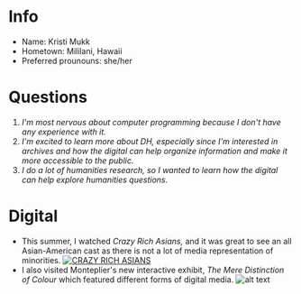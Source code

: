 # Info
- Name: Kristi Mukk
- Hometown: Mililani, Hawaii
- Preferred prounouns: she/her

# Questions
1. *I'm most nervous about computer programming because I don't have any experience with it.*
2. *I'm excited to learn more about DH, especially since I'm interested in archives and how the digital can help organize information and make it more accessible to the public.*
3. *I do a lot of humanities research, so I wanted to learn how the digital can help explore humanities questions.*

# Digital
- This summer, I watched *Crazy Rich Asians,* and it was great to see an all Asian-American cast as there is not a lot of media representation of minorities. 
[![CRAZY RICH ASIANS](https://en.wikipedia.org/wiki/Crazy_Rich_Asians_(film)#/media/File:Crazy_Rich_Asians_poster.png)](https://www.youtube.com/watch?v=ZQ-YX-5bAs0)
- I also visited Monteplier's new interactive exhibit, *The Mere Distinction of Colour* which featured different forms of digital media. 
![alt text](https://blog.richmond.edu/memory/files/2018/08/Blog4_Mukk_Photo1.jpg "Logo Title Text 1")
